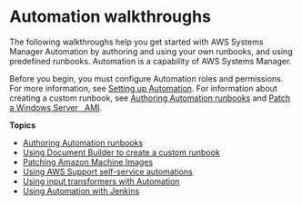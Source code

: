 # Automation walkthroughs<a name="automation-walk"></a>

The following walkthroughs help you get started with AWS Systems Manager Automation by authoring and using your own runbooks, and using predefined runbooks\. Automation is a capability of AWS Systems Manager\.

Before you begin, you must configure Automation roles and permissions\. For more information, see [Setting up Automation](automation-setup.md)\. For information about creating a custom runbook, see [Authoring Automation runbooks](automation-authoring-runbooks.md) and [Patch a Windows Server   AMI](automation-walk-patch-windows-ami-cli.md)\.

**Topics**
+ [Authoring Automation runbooks](automation-authoring-runbooks.md)
+ [Using Document Builder to create a custom runbook](automation-walk-document-builder.md)
+ [Patching Amazon Machine Images](automation-walk-ami-patching.md)
+ [Using AWS Support self\-service automations](automation-walk-support.md)
+ [Using input transformers with Automation](automation-transformers.md)
+ [Using Automation with Jenkins](automation-jenkins.md)